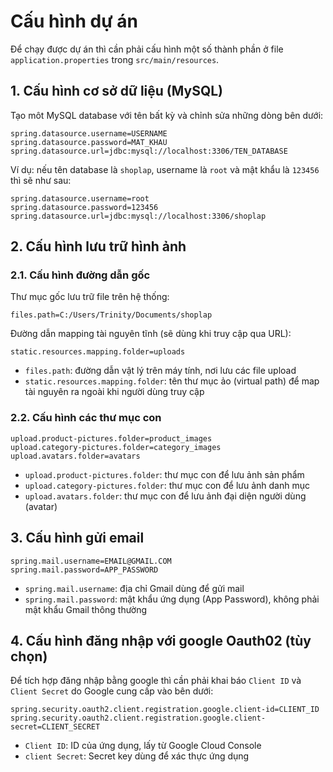 # Cấu hình dự án

Để chạy được dự án thì cần phải cấu hình một số thành phần ở file `application.properties` trong `src/main/resources`.

## 1. Cấu hình cơ sở dữ liệu (MySQL)

Tạo môt MySQL database với tên bất kỳ và chỉnh sửa những dòng bên dưới:

```
spring.datasource.username=USERNAME
spring.datasource.password=MAT_KHAU
spring.datasource.url=jdbc:mysql://localhost:3306/TEN_DATABASE
```

Ví dụ: nếu tên database là `shoplap`, username là `root` và mật khẩu là `123456` thì sẽ như sau:

```
spring.datasource.username=root
spring.datasource.password=123456
spring.datasource.url=jdbc:mysql://localhost:3306/shoplap
```

## 2. Cấu hình lưu trữ hình ảnh

### 2.1. Cấu hình đường dẫn gốc

Thư mục gốc lưu trữ file trên hệ thống:

```
files.path=C:/Users/Trinity/Documents/shoplap
```

Đường dẫn mapping tài nguyên tĩnh (sẽ dùng khi truy cập qua URL):

```
static.resources.mapping.folder=uploads
```

- `files.path`: đường dẫn vật lý trên máy tính, nơi lưu các file upload
- `static.resources.mapping.folder`: tên thư mục ảo (virtual path) để map tài nguyên ra ngoài khi người dùng truy cập

### 2.2. Cấu hình các thư mục con

```
upload.product-pictures.folder=product_images
upload.category-pictures.folder=category_images
upload.avatars.folder=avatars
```

- `upload.product-pictures.folder`: thư mục con để lưu ảnh sản phẩm
- `upload.category-pictures.folder`: thư mục con để lưu ảnh danh mục
- `upload.avatars.folder`: thư mục con để lưu ảnh đại diện người dùng (avatar)

## 3. Cấu hình gửi email

```
spring.mail.username=EMAIL@GMAIL.COM
spring.mail.password=APP_PASSWORD
```

- `spring.mail.username`: địa chỉ Gmail dùng để gửi mail
- `spring.mail.password`: mật khẩu ứng dụng (App Password), không phải mật khẩu Gmail thông thường

## 4. Cấu hình đăng nhập với google Oauth02 (tùy chọn)

Để tích hợp đăng nhập bằng google thì cần phải khai báo `Client ID` và `Client Secret` do Google cung cấp vào bên dưới:

```
spring.security.oauth2.client.registration.google.client-id=CLIENT_ID
spring.security.oauth2.client.registration.google.client-secret=CLIENT_SECRET
```

- `Client ID`: ID của ứng dụng, lấy từ Google Cloud Console
- `client Secret`: Secret key dùng để xác thực ứng dụng
